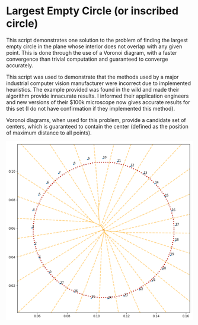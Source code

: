 # Largest Empty Circle (or inscribed circle)

This script demonstrates one solution to the problem of finding the largest empty circle in the plane whose interior does not overlap with any given point. This is done through the use of a Voronoi diagram, with a faster convergence than trivial computation and guaranteed to converge accurately.

This script was used to demonstrate that the methods used by a major industrial computer vision manufacturer were incorrect due to implemented heuristics. The example provided was found in the wild and made their algorithm provide innacurate results. I informed their application engineers and new versions of their $100k microscope now gives accurate results for this set (I do not have confirmation if they implemented this method).

Voronoi diagrams, when used for this problem, provide a candidate set of centers, which is guaranteed to contain the center (defined as the position of maximum distance to all points).

![](example.png?raw=true)
